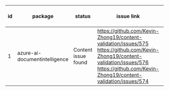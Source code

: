 
| id | package | status | issue link | created date of issue | update date of issue | run date of pipeline | pipeline run link |
|----|---------|--------|------------|-----------------------|----------------------| ---------------------| ----------------- |
| 1 | azure-ai-documentintelligence | Content issue found | https://github.com/Kevin-Zhong19/content-validation/issues/575 https://github.com/Kevin-Zhong19/content-validation/issues/576 https://github.com/Kevin-Zhong19/content-validation/issues/574  | Need Confirm | Need Confirm | 7/2/2025 7:37:18 AM | https://dev.azure.com/v-qzhong0565/v-qzhong-fullPython0626/_build/results?buildId=4 |
